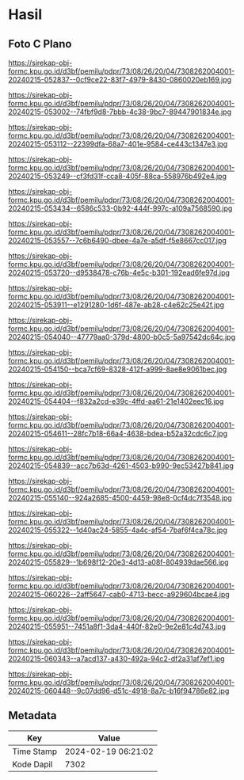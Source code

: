 # Hasil

## Foto C Plano

https://sirekap-obj-formc.kpu.go.id/d3bf/pemilu/pdpr/73/08/26/20/04/7308262004001-20240215-052837--0cf9ce22-83f7-4979-8430-0860020eb169.jpg

https://sirekap-obj-formc.kpu.go.id/d3bf/pemilu/pdpr/73/08/26/20/04/7308262004001-20240215-053002--74fbf9d8-7bbb-4c38-9bc7-89447901834e.jpg

https://sirekap-obj-formc.kpu.go.id/d3bf/pemilu/pdpr/73/08/26/20/04/7308262004001-20240215-053112--22399dfa-68a7-401e-9584-ce443c1347e3.jpg

https://sirekap-obj-formc.kpu.go.id/d3bf/pemilu/pdpr/73/08/26/20/04/7308262004001-20240215-053249--cf3fd31f-cca8-405f-88ca-558976b492e4.jpg

https://sirekap-obj-formc.kpu.go.id/d3bf/pemilu/pdpr/73/08/26/20/04/7308262004001-20240215-053434--6586c533-0b92-444f-997c-a109a7568590.jpg

https://sirekap-obj-formc.kpu.go.id/d3bf/pemilu/pdpr/73/08/26/20/04/7308262004001-20240215-053557--7c6b6490-dbee-4a7e-a5df-f5e8667cc017.jpg

https://sirekap-obj-formc.kpu.go.id/d3bf/pemilu/pdpr/73/08/26/20/04/7308262004001-20240215-053720--d9538478-c76b-4e5c-b301-192ead6fe97d.jpg

https://sirekap-obj-formc.kpu.go.id/d3bf/pemilu/pdpr/73/08/26/20/04/7308262004001-20240215-053911--e1291280-1d6f-487e-ab28-c4e62c25e42f.jpg

https://sirekap-obj-formc.kpu.go.id/d3bf/pemilu/pdpr/73/08/26/20/04/7308262004001-20240215-054040--47779aa0-379d-4800-b0c5-5a97542dc64c.jpg

https://sirekap-obj-formc.kpu.go.id/d3bf/pemilu/pdpr/73/08/26/20/04/7308262004001-20240215-054150--bca7cf69-8328-412f-a999-8ae8e9061bec.jpg

https://sirekap-obj-formc.kpu.go.id/d3bf/pemilu/pdpr/73/08/26/20/04/7308262004001-20240215-054404--f832a2cd-e39c-4ffd-aa61-21e1402eec16.jpg

https://sirekap-obj-formc.kpu.go.id/d3bf/pemilu/pdpr/73/08/26/20/04/7308262004001-20240215-054611--28fc7b18-66a4-4638-bdea-b52a32cdc6c7.jpg

https://sirekap-obj-formc.kpu.go.id/d3bf/pemilu/pdpr/73/08/26/20/04/7308262004001-20240215-054839--acc7b63d-4261-4503-b990-9ec53427b841.jpg

https://sirekap-obj-formc.kpu.go.id/d3bf/pemilu/pdpr/73/08/26/20/04/7308262004001-20240215-055140--924a2685-4500-4459-98e8-0cf4dc7f3548.jpg

https://sirekap-obj-formc.kpu.go.id/d3bf/pemilu/pdpr/73/08/26/20/04/7308262004001-20240215-055322--1d40ac24-5855-4a4c-af54-7baf6f4ca78c.jpg

https://sirekap-obj-formc.kpu.go.id/d3bf/pemilu/pdpr/73/08/26/20/04/7308262004001-20240215-055829--1b698f12-20e3-4d13-a08f-804939dae566.jpg

https://sirekap-obj-formc.kpu.go.id/d3bf/pemilu/pdpr/73/08/26/20/04/7308262004001-20240215-060226--2aff5647-cab0-4713-becc-a929604bcae4.jpg

https://sirekap-obj-formc.kpu.go.id/d3bf/pemilu/pdpr/73/08/26/20/04/7308262004001-20240215-055951--7451a8f1-3da4-440f-82e0-9e2e81c4d743.jpg

https://sirekap-obj-formc.kpu.go.id/d3bf/pemilu/pdpr/73/08/26/20/04/7308262004001-20240215-060343--a7acd137-a430-492a-94c2-df2a31af7ef1.jpg

https://sirekap-obj-formc.kpu.go.id/d3bf/pemilu/pdpr/73/08/26/20/04/7308262004001-20240215-060448--9c07dd96-d51c-4918-8a7c-b16f94786e82.jpg


## Metadata

| Key        | Value               |
| ---------- | ------------------- |
| Time Stamp | 2024-02-19 06:21:02 |
| Kode Dapil | 7302                |



